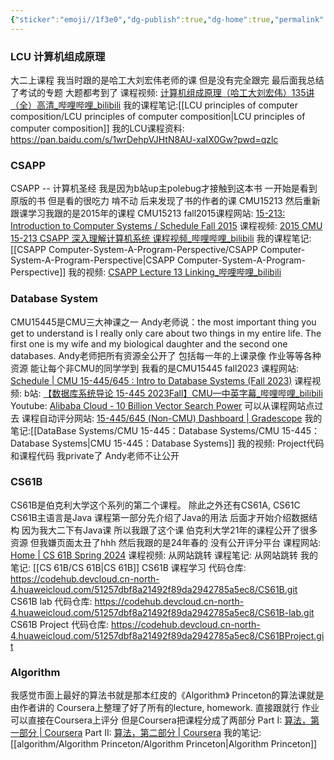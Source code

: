 ```yaml
---
{"sticker":"emoji//1f3e0","dg-publish":true,"dg-home":true,"permalink":"/QingZhiLiangCheng's Home/","tags":["gardenEntry"],"dgPassFrontmatter":true,"noteIcon":"","created":"2025-03-30T14:49:23.695+08:00","updated":"2025-03-30T21:14:14.134+08:00"}
---
```


### LCU 计算机组成原理
大二上课程
我当时跟的是哈工大刘宏伟老师的课  但是没有完全跟完
最后面我总结了考试的专题  大题都考到了
课程视频: [计算机组成原理（哈工大刘宏伟）135讲（全）高清_哔哩哔哩_bilibili](https://www.bilibili.com/video/BV1t4411e7LH/?spm_id_from=333.337.search-card.all.click)
我的课程笔记:[[LCU principles of computer composition/LCU principles of computer composition\|LCU principles of computer composition]]
我的LCU课程资料: https://pan.baidu.com/s/1wrDehpVJHtN8AU-xaIX0Gw?pwd=qzlc 

### CSAPP
CSAPP -- 计算机圣经
我是因为b站up主polebug才接触到这本书
一开始是看到原版的书 但是看的很吃力 啃不动
后来发现了书的作者的课 CMU15213
然后重新跟课学习我跟的是2015年的课程
CMU15213 fall2015课程网站: [15-213: Introduction to Computer Systems / Schedule Fall 2015](https://www.cs.cmu.edu/afs/cs/academic/class/15213-f15/www/schedule.html)
课程视频: [2015 CMU 15-213 CSAPP 深入理解计算机系统 课程视频_哔哩哔哩_bilibili](https://www.bilibili.com/video/BV1iW411d7hd/?spm_id_from=333.337.search-card.all.click)
我的课程笔记:[[CSAPP Computer-System-A-Program-Perspective/CSAPP Computer-System-A-Program-Perspective\|CSAPP Computer-System-A-Program-Perspective]]
我的视频: [CSAPP Lecture 13 Linking_哔哩哔哩_bilibili](https://www.bilibili.com/video/BV1YxZVY1EGJ/?spm_id_from=333.1387.homepage.video_card.click&vd_source=3256c9484ee0afb7fb8a95fc60db92c6)

### Database System
CMU15445是CMU三大神课之一
Andy老师说：the most important thing you get to understand is I really only care about two things in my entire life. The first one is my wife and my biological daughter and the second one databases.
Andy老师把所有资源全公开了 包括每一年的上课录像 作业等等各种资源 能让每个非CMU的同学学到
我看的是CMU15445 fall2023
课程网站:  [Schedule | CMU 15-445/645 : Intro to Database Systems (Fall 2023)](https://15445.courses.cs.cmu.edu/fall2023/schedule.html)
课程视频: 
	b站: [【数据库系统导论 15-445 2023Fall】CMU—中英字幕_哔哩哔哩_bilibili](https://www.bilibili.com/video/BV1Ex4y1p7bi/?spm_id_from=333.337.search-card.all.click)
	Youtube: [Alibaba Cloud - 10 Billion Vector Search Power](https://www.youtube.com/watch?v=n9S4Ibh5O0E) 可以从课程网站点过去
课程自动评分网站: [15-445/645 (Non-CMU) Dashboard | Gradescope](https://www.gradescope.com/courses/585997)
我的笔记:[[DataBase Systems/CMU 15-445：Database Systems/CMU 15-445：Database Systems\|CMU 15-445：Database Systems]]
我的视频: 
Project代码和课程代码 我private了 Andy老师不让公开

### CS61B
CS61B是伯克利大学这个系列的第二个课程。
除此之外还有CS61A, CS61C
CS61B主语言是Java 课程第一部分先介绍了Java的用法 后面才开始介绍数据结构
因为我大二下有Java课 所以我跟了这个课
伯克利大学21年的课程公开了很多资源 但我嫌页面太丑了hhh
然后我跟的是24年春的   没有公开评分平台
课程网站: [Home | CS 61B Spring 2024](https://sp24.datastructur.es/)
课程视频: 从网站跳转
课程笔记: 从网站跳转
我的笔记: [[CS 61B/CS 61B\|CS 61B]]
CS61B 课程学习 代码仓库: https://codehub.devcloud.cn-north-4.huaweicloud.com/51257dbf8a21492f89da2942785a5ec8/CS61B.git
CS61B lab 代码仓库: https://codehub.devcloud.cn-north-4.huaweicloud.com/51257dbf8a21492f89da2942785a5ec8/CS61B-lab.git
CS61B Project 代码仓库: https://codehub.devcloud.cn-north-4.huaweicloud.com/51257dbf8a21492f89da2942785a5ec8/CS61BProject.git

### Algorithm
我感觉市面上最好的算法书就是那本红皮的《Algorithm》
Princeton的算法课就是由作者讲的
Coursera上整理了好了所有的lecture, homework.
直接跟就行  作业可以直接在Coursera上评分 但是Coursera把课程分成了两部分
Part I: [算法，第一部分 | Coursera](https://www.coursera.org/learn/algorithms-part1)
Part II: [算法，第二部分 | Coursera](https://www.coursera.org/learn/algorithms-part2)
我的笔记: [[algorithm/Algorithm Princeton/Algorithm Princeton\|Algorithm Princeton]]